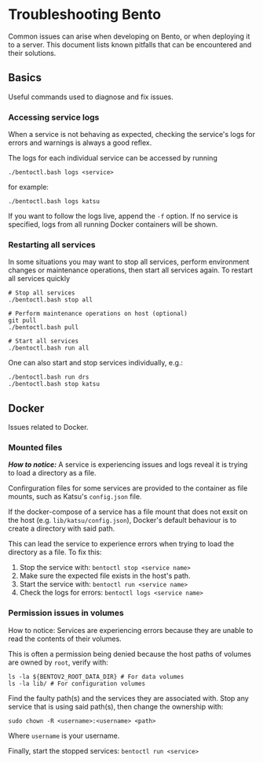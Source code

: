 # Troubleshooting Bento

Common issues can arise when developing on Bento, or when deploying it to a server. 
This document lists known pitfalls that can be encountered and their solutions.


## Basics

Useful commands used to diagnose and fix issues.

### Accessing service logs

When a service is not behaving as expected, checking the service's logs for errors and warnings is always a good reflex.

The logs for each individual service can be accessed by running

```
./bentoctl.bash logs <service>
```

for example:

```
./bentoctl.bash logs katsu
```

If you want to follow the logs live, append the `-f` option. If no service is specified, logs
from all running Docker containers will be shown.

### Restarting all services

In some situations you may want to stop all services, perform environment changes or maintenance operations, then start all services again.
To restart all services quickly

```shell
# Stop all services
./bentoctl.bash stop all

# Perform maintenance operations on host (optional)
git pull
./bentoctl.bash pull

# Start all services
./bentoctl.bash run all
```

One can also start and stop services individually, e.g.:

```shell
./bentoctl.bash run drs
./bentoctl.bash stop katsu
```


## Docker

Issues related to Docker.

### Mounted files

***How to notice:*** A service is experiencing issues and logs reveal it is trying to load a directory as a file.

Confirguration files for some services are provided to the container as file mounts, 
such as Katsu's `config.json` file.

If the docker-compose of a service has a file mount that does not exsit on the host (e.g. `lib/katsu/config.json`), 
Docker's default behaviour is to create a directory with said path.

This can lead the service to experience errors when trying to load the directory as a file.
To fix this:
1.  Stop the service with: `bentoctl stop <service name>`
2.  Make sure the expected file exists in the host's path.
3.  Start the service with: `bentoctl run <service name>`
4.  Check the logs for errors: `bentoctl logs <service name>`

### Permission issues in volumes
How to notice: Services are experiencing errors because they are unable to read the contents of their volumes.

This is often a permission being denied because the host paths of volumes are owned by `root`, verify with: 

```shell
ls -la ${BENTOV2_ROOT_DATA_DIR} # For data volumes
ls -la lib/ # For configuration volumes
```

Find the faulty path(s) and the services they are associated with.
Stop any service that is using said path(s), then change the ownership with:

```shell
sudo chown -R <username>:<username> <path>
```

Where `username` is your username.

Finally, start the stopped services: `bentoctl run <service>`

